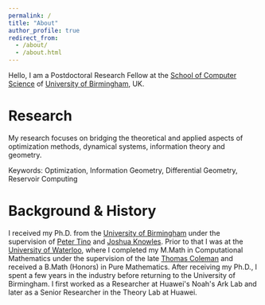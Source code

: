 ```yaml
---
permalink: /
title: "About"
author_profile: true
redirect_from: 
  - /about/
  - /about.html
---
```


Hello, I am a Postdoctoral Research Fellow at the [School of Computer Science](https://www.birmingham.ac.uk/schools/computer-science) of [University of Birmingham](http://www.birmingham.ac.uk), UK. 

Research
======
My research focuses on bridging the theoretical and applied aspects of optimization methods,
dynamical systems, information theory and geometry.

Keywords: Optimization, Information Geometry, Differential Geometry, Reservoir Computing

Background & History
======
I received my Ph.D. from the [University of Birmingham](http://www.birmingham.ac.uk) under the supervision of [Peter Tino](https://www.cs.bham.ac.uk/~pxt/) and [Joshua Knowles](https://www.cs.bham.ac.uk/~jdk/). Prior to that I was at the [University of Waterloo](https://uwaterloo.ca), where I completed my M.Math in Computational Mathematics under the supervision of the late [Thomas Coleman](https://en.wikipedia.org/wiki/Thomas_F._Coleman) and received a B.Math (Honors) in Pure Mathematics. After receiving my Ph.D., I spent a few years in the industry before returning to the University of Birmingham. I first worked as a Researcher at Huawei's Noah's Ark Lab and later as a Senior Researcher in the Theory Lab at Huawei.